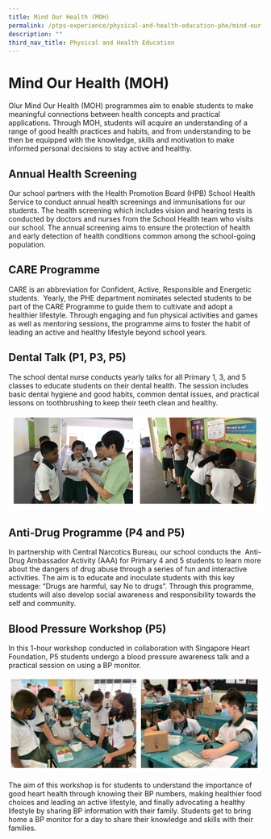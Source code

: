 ```yaml
---
title: Mind Our Health (MOH)
permalink: /ptps-experience/physical-and-health-education-phe/mind-our-health-moh/
description: ""
third_nav_title: Physical and Health Education
---
```




# Mind Our Health (MOH)


OIur Mind Our Health (MOH) programmes aim to enable students to make meaningful connections between health concepts and practical applications. Through MOH, students will acquire an understanding of a range of good health practices and habits, and from understanding to be then be equipped with the knowledge, skills and motivation to make informed personal decisions to stay active and healthy.

## Annual Health Screening


Our school partners with the Health Promotion Board (HPB) School Health Service to conduct annual health screenings and immunisations for our students. The health screening which includes vision and hearing tests is conducted by doctors and nurses from the School Health team who visits our school. The annual screening aims to ensure the protection of health and early detection of health conditions common among the school-going population.

## CARE Programme


CARE is an abbreviation for Confident, Active, Responsible and Energetic students.  Yearly, the PHE department nominates selected students to be part of the CARE Programme to guide them to cultivate and adopt a healthier lifestyle. Through engaging and fun physical activities and games as well as mentoring sessions, the programme aims to foster the habit of leading an active and healthy lifestyle beyond school years.

## Dental Talk (P1, P3, P5)


The school dental nurse conducts yearly talks for all Primary 1, 3, and 5 classes to educate students on their dental health. The session includes basic dental hygiene and good habits, common dental issues, and practical lessons on toothbrushing to keep their teeth clean and healthy.

![](/images/PTPS%20Experience/Physical%20and%20Health%20Education/dental.png)

## Anti-Drug Programme (P4 and P5)


In partnership with Central Narcotics Bureau, our school conducts the  Anti-Drug Ambassador Activity (AAA) for Primary 4 and 5 students to learn more about the dangers of drug abuse through a series of fun and interactive activities. The aim is to educate and inoculate students with this key message: “Drugs are harmful, say No to drugs”. Through this programme, students will also develop social awareness and responsibility towards the self and community.

## Blood Pressure Workshop (P5)


In this 1-hour workshop conducted in collaboration with Singapore Heart Foundation, P5 students undergo a blood pressure awareness talk and a practical session on using a BP monitor.

![](/images/PTPS%20Experience/Physical%20and%20Health%20Education/MOH%20-%20blood%20pressure.png)

The aim of this workshop is for students to understand the importance of good heart health through knowing their BP numbers, making healthier food choices and leading an active lifestyle, and finally advocating a healthy lifestyle by sharing BP information with their family. Students get to bring home a BP monitor for a day to share their knowledge and skills with their families.